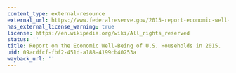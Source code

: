 ```yaml
---
content_type: external-resource
external_url: https://www.federalreserve.gov/2015-report-economic-well-being-us-households-201605.pdf
has_external_license_warning: true
license: https://en.wikipedia.org/wiki/All_rights_reserved
status: ''
title: Report on the Economic Well-Being of U.S. Households in 2015.
uid: 09acdfcf-fbf2-451d-a188-4199cb40253a
wayback_url: ''
---
```

